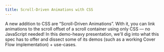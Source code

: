 ```yaml
---
title: Scroll-Driven Animations with CSS
---
```


A new addition to CSS are “Scroll-Driven Animations”. With it, you can link animations to the scroll offset of a scroll container using only CSS — no JavaScript needed! In this demo-heavy presentation, we'll dig into what this spec has to offer and dissect some of its demos (such as a working Cover Flow implementation) + use-cases.
